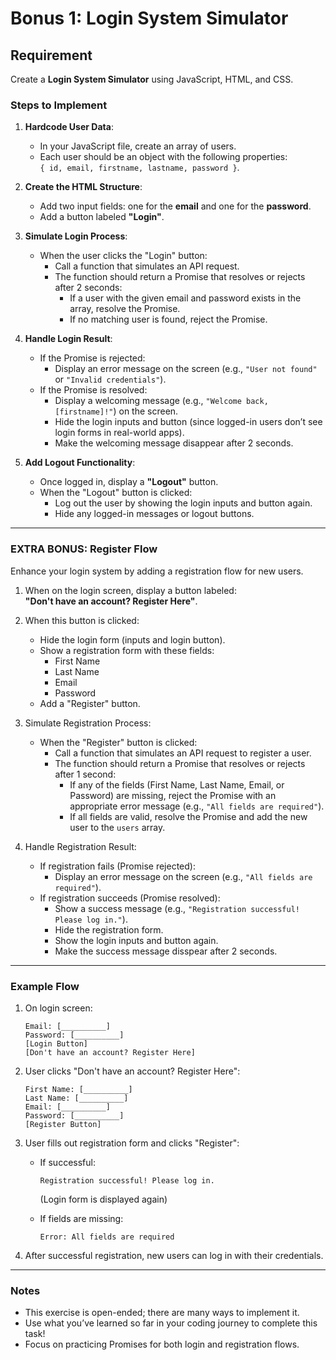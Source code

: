 # **Bonus 1: Login System Simulator**

## **Requirement**

Create a **Login System Simulator** using JavaScript, HTML, and CSS.

### **Steps to Implement**

1. **Hardcode User Data**:
   - In your JavaScript file, create an array of users.
   - Each user should be an object with the following properties:  
     `{ id, email, firstname, lastname, password }`.

2. **Create the HTML Structure**:
   - Add two input fields: one for the **email** and one for the **password**.
   - Add a button labeled **"Login"**.

3. **Simulate Login Process**:
   - When the user clicks the "Login" button:
     - Call a function that simulates an API request.
     - The function should return a Promise that resolves or rejects after 2 seconds:
       - If a user with the given email and password exists in the array, resolve the Promise.
       - If no matching user is found, reject the Promise.

4. **Handle Login Result**:
   - If the Promise is rejected:
     - Display an error message on the screen (e.g., `"User not found"` or `"Invalid credentials"`).
   - If the Promise is resolved:
     - Display a welcoming message (e.g., `"Welcome back, [firstname]!"`) on the screen.
     - Hide the login inputs and button (since logged-in users don’t see login forms in real-world apps).
     - Make the welcoming message disappear after 2 seconds.

5. **Add Logout Functionality**:
   - Once logged in, display a **"Logout"** button.
   - When the "Logout" button is clicked:
     - Log out the user by showing the login inputs and button again.
     - Hide any logged-in messages or logout buttons.

---

### **EXTRA BONUS: Register Flow**

Enhance your login system by adding a registration flow for new users.

1. When on the login screen, display a button labeled:  
   **"Don't have an account? Register Here"**.
   
2. When this button is clicked:
   - Hide the login form (inputs and login button).
   - Show a registration form with these fields:
     - First Name
     - Last Name
     - Email
     - Password
   - Add a "Register" button.

3. Simulate Registration Process:
   - When the "Register" button is clicked:
     - Call a function that simulates an API request to register a user.
     - The function should return a Promise that resolves or rejects after 1 second:
       - If any of the fields (First Name, Last Name, Email, or Password) are missing, reject the Promise with an appropriate error message (e.g., `"All fields are required"`).
       - If all fields are valid, resolve the Promise and add the new user to the `users` array.

4. Handle Registration Result:
   - If registration fails (Promise rejected):
     - Display an error message on the screen (e.g., `"All fields are required"`).
   - If registration succeeds (Promise resolved):
     - Show a success message (e.g., `"Registration successful! Please log in."`).
     - Hide the registration form.
     - Show the login inputs and button again.
     - Make the success message disspear after 2 seconds.

---

### **Example Flow**

1. On login screen:
   ```
   Email: [__________]
   Password: [__________]
   [Login Button]
   [Don't have an account? Register Here]
   ```

2. User clicks "Don't have an account? Register Here":
   ```
   First Name: [__________]
   Last Name: [__________]
   Email: [__________]
   Password: [__________]
   [Register Button]
   ```

3. User fills out registration form and clicks "Register":
   - If successful:
     ```
     Registration successful! Please log in.
     ```
     (Login form is displayed again)
     
   - If fields are missing:
     ```
     Error: All fields are required
     ```

4. After successful registration, new users can log in with their credentials.

---

### **Notes**
- This exercise is open-ended; there are many ways to implement it.
- Use what you’ve learned so far in your coding journey to complete this task!
- Focus on practicing Promises for both login and registration flows.

